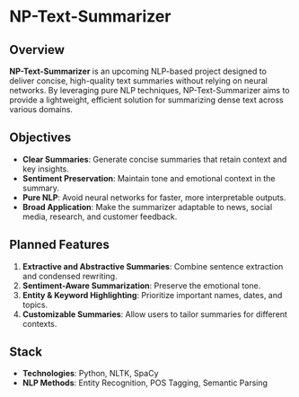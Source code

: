 # NP-Text-Summarizer

## Overview

**NP-Text-Summarizer** is an upcoming NLP-based project designed to deliver concise, high-quality text summaries without relying on neural networks. By leveraging pure NLP techniques, NP-Text-Summarizer aims to provide a lightweight, efficient solution for summarizing dense text across various domains.

## Objectives

- **Clear Summaries**: Generate concise summaries that retain context and key insights.
- **Sentiment Preservation**: Maintain tone and emotional context in the summary.
- **Pure NLP**: Avoid neural networks for faster, more interpretable outputs.
- **Broad Application**: Make the summarizer adaptable to news, social media, research, and customer feedback.

## Planned Features

1. **Extractive and Abstractive Summaries**: Combine sentence extraction and condensed rewriting.
2. **Sentiment-Aware Summarization**: Preserve the emotional tone.
3. **Entity & Keyword Highlighting**: Prioritize important names, dates, and topics.
4. **Customizable Summaries**: Allow users to tailor summaries for different contexts.

## Stack

- **Technologies**: Python, NLTK, SpaCy
- **NLP Methods**: Entity Recognition, POS Tagging, Semantic Parsing